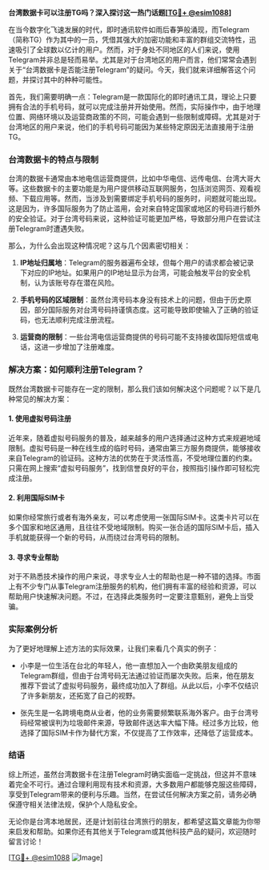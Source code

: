 **台湾数据卡可以注册TG吗？深入探讨这一热门话题[[TG💪+ @esim1088](https://t.me/s/esim1088)]**

在当今数字化飞速发展的时代，即时通讯软件如雨后春笋般涌现，而Telegram（简称TG）作为其中的一员，凭借其强大的加密功能和丰富的群组交流特性，迅速吸引了全球数以亿计的用户。然而，对于身处不同地区的人们来说，使用Telegram并非总是轻而易举。尤其是对于台湾地区的用户而言，他们常常会遇到关于“台湾数据卡是否能注册Telegram”的疑问。今天，我们就来详细解答这个问题，并探讨其中的种种可能性。

首先，我们需要明确一点：Telegram是一款国际化的即时通讯工具，理论上只要拥有合法的手机号码，就可以完成注册并开始使用。然而，实际操作中，由于地理位置、网络环境以及运营商政策的不同，可能会遇到一些限制或障碍。尤其是对于台湾地区的用户来说，他们的手机号码可能因为某些特定原因无法直接用于注册TG。

### 台湾数据卡的特点与限制

台湾的数据卡通常由本地电信运营商提供，比如中华电信、远传电信、台湾大哥大等。这些数据卡的主要功能是为用户提供移动互联网服务，包括浏览网页、观看视频、下载应用等。然而，当涉及到需要绑定手机号码的服务时，问题就可能出现。这是因为，许多国际服务为了防止滥用，会对来自特定国家或地区的号码进行额外的安全验证。对于台湾号码来说，这种验证可能更加严格，导致部分用户在尝试注册Telegram时遭遇失败。

那么，为什么会出现这种情况呢？这与几个因素密切相关：

1. **IP地址归属地**：Telegram的服务器遍布全球，但每个用户的请求都会被记录下对应的IP地址。如果用户的IP地址显示为台湾，可能会触发平台的安全机制，认为该账号存在潜在风险。
   
2. **手机号码的区域限制**：虽然台湾号码本身没有技术上的问题，但由于历史原因，部分国际服务对台湾号码持谨慎态度。这可能导致即使输入了正确的验证码，也无法顺利完成注册流程。

3. **运营商的限制**：一些台湾电信运营商提供的号码可能不支持接收国际短信或电话，这进一步增加了注册难度。

### 解决方案：如何顺利注册Telegram？

既然台湾数据卡可能存在一定的限制，那么我们该如何解决这个问题呢？以下是几种常见的解决方案：

#### 1. 使用虚拟号码注册
近年来，随着虚拟号码服务的普及，越来越多的用户选择通过这种方式来规避地域限制。虚拟号码是一种在线生成的临时号码，通常由第三方服务商提供，能够接收来自Telegram的验证码。这种方法的优势在于灵活性高，不受地理位置的约束。只需在网上搜索“虚拟号码服务”，找到信誉良好的平台，按照指引操作即可轻松完成注册。

#### 2. 利用国际SIM卡
如果你经常旅行或者有海外亲友，可以考虑使用一张国际SIM卡。这类卡片可以在多个国家和地区通用，且往往不受地域限制。购买一张合适的国际SIM卡后，插入手机就能获得一个新的号码，从而绕过台湾号码的限制。

#### 3. 寻求专业帮助
对于不熟悉技术操作的用户来说，寻求专业人士的帮助也是一种不错的选择。市面上有不少专门从事Telegram注册服务的机构，他们拥有丰富的经验和资源，可以帮助用户快速解决问题。不过，在选择此类服务时一定要注意甄别，避免上当受骗。

### 实际案例分析

为了更好地理解上述方法的实际效果，让我们来看几个真实的例子：

- 小李是一位生活在台北的年轻人，他一直想加入一个由欧美朋友组成的Telegram群组，但由于台湾号码无法通过验证而屡次失败。后来，他在朋友推荐下尝试了虚拟号码服务，最终成功加入了群组。从此以后，小李不仅结识了许多新朋友，还拓宽了自己的视野。

- 张先生是一名跨境电商从业者，他的业务需要频繁联系海外客户。由于台湾号码经常被误判为垃圾邮件来源，导致邮件送达率大幅下降。经过多方比较，他选择了国际SIM卡作为替代方案，不仅提高了工作效率，还降低了运营成本。

### 结语

综上所述，虽然台湾数据卡在注册Telegram时确实面临一定挑战，但这并不意味着完全不可行。通过合理利用现有技术和资源，大多数用户都能够克服这些障碍，享受到Telegram带来的便利与乐趣。当然，在尝试任何解决方案之前，请务必确保遵守相关法律法规，保护个人隐私安全。

无论你是台湾本地居民，还是计划前往台湾旅行的朋友，都希望这篇文章能为你带来启发和帮助。如果你还有其他关于Telegram或其他科技产品的疑问，欢迎随时留言讨论！

[[TG💪+ @esim1088](https://t.me/s/esim1088) ![Image](https://i.postimg.cc/4NQfJmqS/Snipaste-2025-05-13-00-14-12.png)]